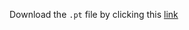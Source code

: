 Download the `.pt` file by clicking this [link](https://github.com/ZhongliangGuo/MathWorks-Radar-Drone-Project/releases/tag/pretrained-weights-MATLAB)